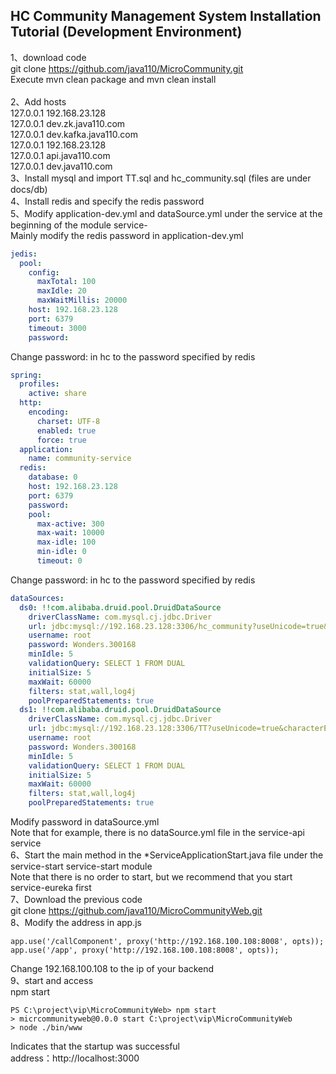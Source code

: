 ## HC Community Management System Installation Tutorial (Development Environment)

1、download code <br/>
git clone https://github.com/java110/MicroCommunity.git <br/>
Execute mvn clean package and mvn clean install<br/><br/>
2、Add hosts<br/>
127.0.0.1 192.168.23.128 <br/>
127.0.0.1 dev.zk.java110.com <br/>
127.0.0.1 dev.kafka.java110.com <br/>
127.0.0.1 192.168.23.128 <br/>
127.0.0.1 api.java110.com <br/>
127.0.0.1 dev.java110.com <br/>
3、Install mysql and import TT.sql and hc_community.sql (files are under docs/db)<br/>
4、Install redis and specify the redis password<br/>
5、Modify application-dev.yml and dataSource.yml under the service at the beginning of the module service-<br/>
Mainly modify the redis password in application-dev.yml

```yaml
jedis:
  pool:
    config:
      maxTotal: 100
      maxIdle: 20
      maxWaitMillis: 20000
    host: 192.168.23.128
    port: 6379
    timeout: 3000
    password:
```
Change password: in hc to the password specified by redis
```yaml
spring:
  profiles:
    active: share
  http:
    encoding:
      charset: UTF-8
      enabled: true
      force: true
  application:
    name: community-service
  redis:
    database: 0
    host: 192.168.23.128
    port: 6379
    password:
    pool:
      max-active: 300
      max-wait: 10000
      max-idle: 100
      min-idle: 0
      timeout: 0
```
Change password: in hc to the password specified by redis<br/>
```yaml
dataSources:
  ds0: !!com.alibaba.druid.pool.DruidDataSource
    driverClassName: com.mysql.cj.jdbc.Driver
    url: jdbc:mysql://192.168.23.128:3306/hc_community?useUnicode=true&characterEncoding=utf-8&serverTimezone=GMT%2B8
    username: root
    password: Wonders.300168
    minIdle: 5
    validationQuery: SELECT 1 FROM DUAL
    initialSize: 5
    maxWait: 60000
    filters: stat,wall,log4j
    poolPreparedStatements: true
  ds1: !!com.alibaba.druid.pool.DruidDataSource
    driverClassName: com.mysql.cj.jdbc.Driver
    url: jdbc:mysql://192.168.23.128:3306/TT?useUnicode=true&characterEncoding=utf-8&serverTimezone=GMT%2B8
    username: root
    password: Wonders.300168
    minIdle: 5
    validationQuery: SELECT 1 FROM DUAL
    initialSize: 5
    maxWait: 60000
    filters: stat,wall,log4j
    poolPreparedStatements: true
```
Modify password in dataSource.yml<br/>
Note that for example, there is no dataSource.yml file in the service-api service<br/>
6、Start the main method in the *ServiceApplicationStart.java file under the service-start service-start module<br/>
Note that there is no order to start, but we recommend that you start service-eureka first<br/>
7、Download the previous code <br/>
git clone https://github.com/java110/MicroCommunityWeb.git <br/>
8、Modify the address in app.js<br/>
```shell script
app.use('/callComponent', proxy('http://192.168.100.108:8008', opts));
app.use('/app', proxy('http://192.168.100.108:8008', opts));
```
Change 192.168.100.108 to the ip of your backend<br/>
9、start and access<br/>
npm start
```shell script
PS C:\project\vip\MicroCommunityWeb> npm start
> micrcommunityweb@0.0.0 start C:\project\vip\MicroCommunityWeb
> node ./bin/www
```
Indicates that the startup was successful<br/>
address：http://localhost:3000